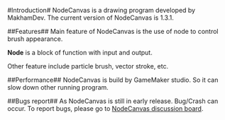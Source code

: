 #Introduction#
NodeCanvas is a drawing program developed by MakhamDev. The current version of NodeCanvas is 1.3.1.

##Features##
Main feature of NodeCanvas is the use of node to control brush appearance. 

**Node** is a block of function with input and output.


Other feature include particle brush, vector stroke, etc.

##Performance##
NodeCanvas is build by GameMaker studio. So it can slow down other running program. 

##Bugs report##
As NodeCanvas is still in early release. Bug/Crash can occur. To report bugs, please go to [NodeCanvas discussion board](https://makham.itch.io/nodecanvas).